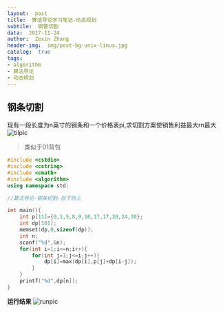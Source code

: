 ```yaml
---
layout:  post
title:  算法导论学习笔记-动态规划
subtile:  钢管切割
data:  2017-11-24
author:  Zexin Zhang
header-img:  img/post-bg-unix-linux.jpg
catalog:  true
tags:
- algorithm
- 算法导论
- 动态规划
---
```

## **钢条切割**
现有一段长度为n英寸的钢条和一个价格表pi,求切割方案使销售利益最大rn最大 
![tilpic](http://img.blog.csdn.net/20150602161914676)
> 类似于01背包




```c++
#include <cstdio>
#include <cstring>
#include <cmath>
#include <algorithm>
using namespace std; 

//算法导论-钢条切割-自下而上 

int main(){
	int p[11]={0,1,5,8,9,10,17,17,20,24,30};
	int dp[101];
	memset(dp,0,sizeof(dp));
	int n;
	scanf("%d",&n);
	for(int i=1;i<=n;i++){
		for(int j=1;j<=i;j++){
			dp[i]=max(dp[i],p[j]+dp[i-j]);
		}
	}
	printf("%d",dp[n]);
}
```

**运行结果**
![runpic](https://upload.cc/i/pU0DTm.png)

